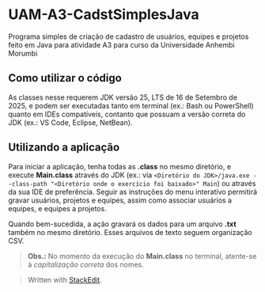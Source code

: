 # UAM-A3-CadstSimplesJava
Programa simples de criação de cadastro de usuários, equipes e projetos feito em Java para atividade A3 para curso da Universidade Anhembi Morumbi

## Como utilizar o código 
As classes nesse requerem JDK versão 25, LTS de 16 de Setembro de 2025, e podem ser executadas tanto em terminal (ex.: Bash ou PowerShell) quanto em IDEs compatíveis, contanto que possuam a versão correta do JDK (ex.: VS Code, Eclipse, NetBean).

## Utilizando a aplicação
Para iniciar a aplicação, tenha todas as **.class** no mesmo diretório, e execute **Main.class** através do JDK (ex.: via `<Diretório do JDK>/java.exe --class-path "<Diretório onde o exercício foi baixado>" Main`) ou através da sua IDE de preferência. 
Seguir as instruções do menu interativo permitirá gravar usuários, projetos e equipes, assim como associar usuários a equipes, e equipes a projetos. 

Quando bem-sucedida, a ação gravará os dados para um arquivo **.txt** também no mesmo diretório. Esses arquivos de texto seguem organização CSV. 
>**Obs.:** No momento da execução do **Main.class** no terminal, atente-se à *capitalização correta* dos nomes.

> Written with [StackEdit](https://stackedit.io/).
